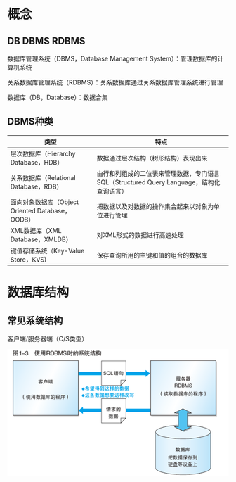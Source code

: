 # 概念

## DB DBMS RDBMS

数据库管理系统（DBMS，Database Management System）：管理数据库的计算机系统

关系数据库管理系统（RDBMS）：关系数据库通过关系数据库管理系统进行管理

数据库（DB，Database）：数据合集

## DBMS种类

| 类型                                             | 特点                                                         |
| ------------------------------------------------ | ------------------------------------------------------------ |
| 层次数据库（Hierarchy Database，HDB）            | 数据通过层次结构（树形结构）表现出来                         |
| 关系数据库（Relational Database，RDB）           | 由行和列组成的二位表来管理数据，专门语言SQL（Structured Query Language，结构化查询语言） |
| 面向对象数据库（Object Oriented Database，OODB） | 把数据以及对数据的操作集合起来以对象为单位进行管理           |
| XML数据库（XML Database，XMLDB）                 | 对XML形式的数据进行高速处理                                  |
| 键值存储系统（Key-Value Store，KVS)              | 保存查询所用的主键和值的组合的数据库                         |

# 数据库结构

## 常见系统结构

客户端/服务器端（C/S类型）

![image-20201016212044215](.\images\image-20201016212044215.png)



